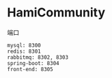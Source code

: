 # HamiCommunity
端口
```text
mysql: 8300
redis: 8301
rabbitmq: 8302, 8303
spring-boot: 8304
front-end: 8305
```